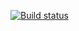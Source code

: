 [![Build status](https://ci.appveyor.com/api/projects/status/iubcotjj59h94id1?svg=true)](https://ci.appveyor.com/project/KseniaShepherd/testmode)
